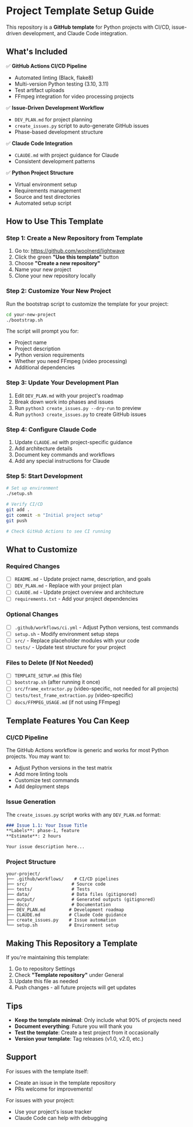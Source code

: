 # Project Template Setup Guide

This repository is a **GitHub template** for Python projects with CI/CD, issue-driven development, and Claude Code integration.

## What's Included

✅ **GitHub Actions CI/CD Pipeline**
- Automated linting (Black, flake8)
- Multi-version Python testing (3.10, 3.11)
- Test artifact uploads
- FFmpeg integration for video processing projects

✅ **Issue-Driven Development Workflow**
- `DEV_PLAN.md` for project planning
- `create_issues.py` script to auto-generate GitHub issues
- Phase-based development structure

✅ **Claude Code Integration**
- `CLAUDE.md` with project guidance for Claude
- Consistent development patterns

✅ **Python Project Structure**
- Virtual environment setup
- Requirements management
- Source and test directories
- Automated setup script

## How to Use This Template

### Step 1: Create a New Repository from Template

1. Go to: https://github.com/woolnerd/lightwave
2. Click the green **"Use this template"** button
3. Choose **"Create a new repository"**
4. Name your new project
5. Clone your new repository locally

### Step 2: Customize Your New Project

Run the bootstrap script to customize the template for your project:

```bash
cd your-new-project
./bootstrap.sh
```

The script will prompt you for:
- Project name
- Project description
- Python version requirements
- Whether you need FFmpeg (video processing)
- Additional dependencies

### Step 3: Update Your Development Plan

1. Edit `DEV_PLAN.md` with your project's roadmap
2. Break down work into phases and issues
3. Run `python3 create_issues.py --dry-run` to preview
4. Run `python3 create_issues.py` to create GitHub issues

### Step 4: Configure Claude Code

1. Update `CLAUDE.md` with project-specific guidance
2. Add architecture details
3. Document key commands and workflows
4. Add any special instructions for Claude

### Step 5: Start Development

```bash
# Set up environment
./setup.sh

# Verify CI/CD
git add .
git commit -m "Initial project setup"
git push

# Check GitHub Actions to see CI running
```

## What to Customize

### Required Changes
- [ ] `README.md` - Update project name, description, and goals
- [ ] `DEV_PLAN.md` - Replace with your project plan
- [ ] `CLAUDE.md` - Update project overview and architecture
- [ ] `requirements.txt` - Add your project dependencies

### Optional Changes
- [ ] `.github/workflows/ci.yml` - Adjust Python versions, test commands
- [ ] `setup.sh` - Modify environment setup steps
- [ ] `src/` - Replace placeholder modules with your code
- [ ] `tests/` - Update test structure for your project

### Files to Delete (If Not Needed)
- [ ] `TEMPLATE_SETUP.md` (this file)
- [ ] `bootstrap.sh` (after running it once)
- [ ] `src/frame_extractor.py` (video-specific, not needed for all projects)
- [ ] `tests/test_frame_extraction.py` (video-specific)
- [ ] `docs/FFMPEG_USAGE.md` (if not using FFmpeg)

## Template Features You Can Keep

### CI/CD Pipeline
The GitHub Actions workflow is generic and works for most Python projects. You may want to:
- Adjust Python versions in the test matrix
- Add more linting tools
- Customize test commands
- Add deployment steps

### Issue Generation
The `create_issues.py` script works with any `DEV_PLAN.md` format:
```markdown
### Issue 1.1: Your Issue Title
**Labels**: phase-1, feature
**Estimate**: 2 hours

Your issue description here...
```

### Project Structure
```
your-project/
├── .github/workflows/    # CI/CD pipelines
├── src/                 # Source code
├── tests/               # Tests
├── data/                # Data files (gitignored)
├── output/              # Generated outputs (gitignored)
├── docs/                # Documentation
├── DEV_PLAN.md         # Development roadmap
├── CLAUDE.md           # Claude Code guidance
├── create_issues.py    # Issue automation
└── setup.sh            # Environment setup
```

## Making This Repository a Template

If you're maintaining this template:

1. Go to repository Settings
2. Check **"Template repository"** under General
3. Update this file as needed
4. Push changes - all future projects will get updates

## Tips

- **Keep the template minimal**: Only include what 90% of projects need
- **Document everything**: Future you will thank you
- **Test the template**: Create a test project from it occasionally
- **Version your template**: Tag releases (v1.0, v2.0, etc.)

## Support

For issues with the template itself:
- Create an issue in the template repository
- PRs welcome for improvements!

For issues with your project:
- Use your project's issue tracker
- Claude Code can help with debugging
